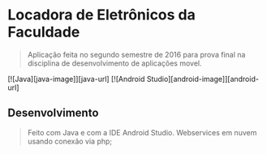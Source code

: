 # Locadora de Eletrônicos da Faculdade
> Aplicação feita no segundo semestre de 2016 para prova final na disciplina de desenvolvimento de aplicações movel.

[![Java][java-image]][java-url]
[![Android Studio][android-image]][android-url]


## Desenvolvimento

> Feito com Java e com a IDE Android Studio. Webservices em nuvem usando conexão via php;
